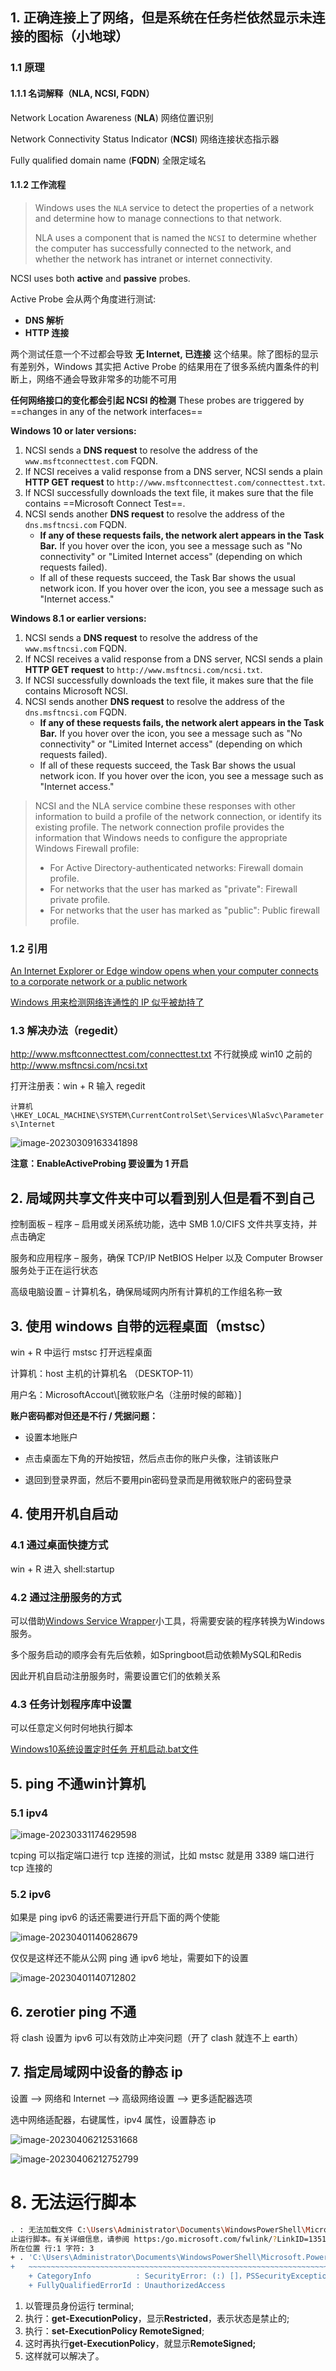 ## 1. 正确连接上了网络，但是系统在任务栏依然显示未连接的图标（小地球）

### 1.1 原理

#### 1.1.1 名词解释（NLA, NCSI, FQDN）

Network Location Awareness (**NLA**) 网络位置识别

Network Connectivity Status Indicator (**NCSI**) 网络连接状态指示器

Fully qualified domain name (**FQDN**) 全限定域名

#### 1.1.2 工作流程

> Windows uses the `NLA` service to detect the properties of a network and determine how to manage connections to that network. 
> 
> NLA uses a component that is named the `NCSI` to determine whether the computer has successfully connected to the network, and whether the network has intranet or internet connectivity.

NCSI uses both **active** and **passive** probes.

Active Probe 会从两个角度进行测试:

- **DNS 解析**
- **HTTP 连接**

两个测试任意一个不过都会导致 **无 Internet, 已连接** 这个结果。除了图标的显示有差别外，Windows 其实把 Active Probe 的结果用在了很多系统内置条件的判断上，网络不通会导致非常多的功能不可用 

**任何网络接口的变化都会引起 NCSI 的检测** These probes are triggered by ==changes in any of the network interfaces==

**Windows 10 or later versions:**

1. NCSI sends a **DNS request** to resolve the address of the `www.msftconnecttest.com` FQDN.
2. If NCSI receives a valid response from a DNS server, NCSI sends a plain **HTTP GET request** to `http://www.msftconnecttest.com/connecttest.txt`.
3. If NCSI successfully downloads the text file, it makes sure that the file contains ==Microsoft Connect Test==.
4. NCSI sends another **DNS request** to resolve the address of the `dns.msftncsi.com` FQDN.
   - **If any of these requests fails, the network alert appears in the Task Bar.** If you hover over the icon, you see a message such as "No connectivity" or "Limited Internet access" (depending on which requests failed).
   - If all of these requests succeed, the Task Bar shows the usual network icon. If you hover over the icon, you see a message such as "Internet access."

**Windows 8.1 or earlier versions:**

1. NCSI sends a **DNS request** to resolve the address of the `www.msftncsi.com` FQDN.
2. If NCSI receives a valid response from a DNS server, NCSI sends a plain **HTTP GET request** to `http://www.msftncsi.com/ncsi.txt`.
3. If NCSI successfully downloads the text file, it makes sure that the file contains Microsoft NCSI.
4. NCSI sends another **DNS request** to resolve the address of the `dns.msftncsi.com` FQDN.
   - **If any of these requests fails, the network alert appears in the Task Bar.** If you hover over the icon, you see a message such as "No connectivity" or "Limited Internet access" (depending on which requests failed).
   - If all of these requests succeed, the Task Bar shows the usual network icon. If you hover over the icon, you see a message such as "Internet access."

> NCSI and the NLA service combine these responses with other information to build a profile of the network connection, or identify its existing profile. The network connection profile provides the information that Windows needs to configure the appropriate Windows Firewall profile:
> 
> - For Active Directory-authenticated networks: Firewall domain profile.
> - For networks that the user has marked as "private": Firewall private profile.
> - For networks that the user has marked as "public": Public firewall profile.

### 1.2 引用

[An Internet Explorer or Edge window opens when your computer connects to a corporate network or a public network](https://learn.microsoft.com/en-US/troubleshoot/windows-client/networking/internet-explorer-edge-open-connect-corporate-public-network)

[Windows 用来检测网络连通性的 IP 似乎被劫持了](https://v2ex.com/t/806309)

### 1.3 解决办法（regedit）

http://www.msftconnecttest.com/connecttest.txt 不行就换成 win10 之前的 http://www.msftncsi.com/ncsi.txt

打开注册表：win + R 输入 regedit

`计算机\HKEY_LOCAL_MACHINE\SYSTEM\CurrentControlSet\Services\NlaSvc\Parameters\Internet`

![image-20230309163341898](win10&11.assets/image-20230309163341898.png)

**注意：EnableActiveProbing 要设置为 1 开启**

## 2. 局域网共享文件夹中可以看到别人但是看不到自己

控制面板 – 程序 – 启用或关闭系统功能，选中 SMB 1.0/CIFS 文件共享支持，并点击确定

服务和应用程序 – 服务，确保 TCP/IP NetBIOS Helper 以及 Computer Browser 服务处于正在运行状态

高级电脑设置 – 计算机名，确保局域网内所有计算机的工作组名称一致

## 3. 使用 windows 自带的远程桌面（mstsc）

win + R 中运行 mstsc 打开远程桌面

计算机：host 主机的计算机名 （DESKTOP-11）

用户名：MicrosoftAccout\\[微软账户名（注册时候的邮箱）]

**账户密码都对但还是不行 / 凭据问题：**

+ 设置本地账户

+ 点击桌面左下角的开始按钮，然后点击你的账户头像，注销该账户

+ 退回到登录界面，然后不要用pin密码登录而是用微软账户的密码登录

## 4. 使用开机自启动

### 4.1 通过桌面快捷方式

win + R 进入 shell:startup

### 4.2 通过注册服务的方式

可以借助[Windows Service Wrapper](https://github.com/winsw/winsw/releases)小工具，将需要安装的程序转换为Windows服务。

多个服务启动的顺序会有先后依赖，如Springboot启动依赖MySQL和Redis

因此开机自启动注册服务时，需要设置它们的依赖关系

### 4.3 任务计划程序库中设置

可以任意定义何时何地执行脚本

[Windows10系统设置定时任务 开机启动.bat文件](https://blog.csdn.net/circle_do/article/details/84861028)

## 5. ping 不通win计算机

### 5.1 ipv4

![image-20230331174629598](win10&11.assets/image-20230331174629598.png)

tcping 可以指定端口进行 tcp 连接的测试，比如 mstsc 就是用 3389 端口进行 tcp 连接的

### 5.2 ipv6

如果是 ping ipv6 的话还需要进行开启下面的两个使能

![image-20230401140628679](win10&11.assets/image-20230401140628679.png)

仅仅是这样还不能从公网 ping 通 ipv6 地址，需要如下的设置

![image-20230401140712802](win10&11.assets/image-20230401140712802.png)

## 6. zerotier ping 不通

将 clash 设置为 ipv6 可以有效防止冲突问题（开了 clash 就连不上 earth）



## 7. 指定局域网中设备的静态 ip

设置 —> 网络和 Internet —> 高级网络设置 —> 更多适配器选项

选中网络适配器，右键属性，ipv4 属性，设置静态 ip

![image-20230406212531668](win10&11.assets/image-20230406212531668.png)

![image-20230406212752799](win10&11.assets/image-20230406212752799.png)

# 8. 无法运行脚本

```bash
. : 无法加载文件 C:\Users\Administrator\Documents\WindowsPowerShell\Microsoft.PowerShell_profile.ps1，因为在此系统上禁
止运行脚本。有关详细信息，请参阅 https:/go.microsoft.com/fwlink/?LinkID=135170 中的 about_Execution_Policies。
所在位置 行:1 字符: 3
+ . 'C:\Users\Administrator\Documents\WindowsPowerShell\Microsoft.Power ...
+   ~~~~~~~~~~~~~~~~~~~~~~~~~~~~~~~~~~~~~~~~~~~~~~~~~~~~~~~~~~~~~~~~~~~
    + CategoryInfo          : SecurityError: (:) []，PSSecurityException
    + FullyQualifiedErrorId : UnauthorizedAccess
```

1.  以管理员身份运行 terminal;
2.  执行：**get-ExecutionPolicy**，显示**Restricted**，表示状态是禁止的;
3.  执行：**set-ExecutionPolicy RemoteSigned**;
4.  这时再执行**get-ExecutionPolicy**，就显示**RemoteSigned;**
5. 这样就可以解决了。
